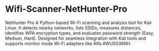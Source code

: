 # Wifi-Scanner-NetHunter-Pro
NetHunter Pro A Python-based Wi-Fi scanning and analysis tool for Kali Linux. It detects nearby networks, lists SSIDs, measures distances, identifies WPA encryption types, and evaluates password strength (Easy, Medium, Hard). Designed for seamless integration with Kali tools and supports monitor mode Wi-Fi adapters like Alfa AWUS036NH.

